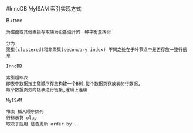#InnoDB MyISAM 索引实现方式

B+tree
	
	为磁盘或其他直接存取辅助设备设计的一种平衡查找树
	
	分为:
	聚集(clustered)和非聚集(secondary index) 不同之处在于叶节点中是否存放一整行信息
	
`InnoDB`
	
	索引组织表
	即表中数据按主键顺序存放构建一个B树,每个数据页存放表的行数据,
	每个数据页双向链表进行链接,逻辑上连续
	
`MyISAM`
	
	堆表 插入顺序排列
	行标示符 olap
	取决于应用 是否更新 order by..